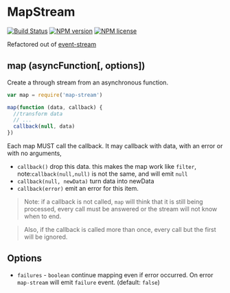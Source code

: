 # MapStream
[![Build Status](http://img.shields.io/travis/dominictarr/map-stream.svg?style=flat-square)](https://travis-ci.org/dominictarr/map-stream) [![NPM version](http://img.shields.io/npm/v/map-stream.svg?style=flat-square)](https://www.npmjs.org/package/map-stream) [![NPM license](http://img.shields.io/npm/l/map-stream.svg?style=flat-square)](https://www.npmjs.org/package/map-stream)

Refactored out of [event-stream](https://github.com/dominictarr/event-stream)

## map (asyncFunction[, options])
Create a through stream from an asynchronous function.

```js
var map = require('map-stream')

map(function (data, callback) {
  //transform data
  // ...
  callback(null, data)
})
```

Each map MUST call the callback. It may callback with data, with an error or with no arguments,
- `callback()` drop this data. this makes the map work like `filter`, note:`callback(null,null)` is not the same, and will emit `null`
- `callback(null, newData)` turn data into newData
- `callback(error)` emit an error for this item.

> Note: if a callback is not called, `map` will think that it is still being processed, every call must be answered or the stream will not know when to end.

> Also, if the callback is called more than once, every call but the first will be ignored.

## Options
- `failures` - `boolean` continue mapping even if error occurred. On error `map-stream` will emit `failure` event. (default: `false`)
